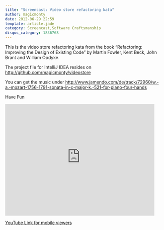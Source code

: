 ```yaml
---
title: "Screencast: Video store refactoring kata"
author: magicmonty
date: 2012-06-29 22:59
template: article.jade
category: Screencast,Software Craftsmanship
disqus_category: 1836768
---
```


This is the video store refactoring kata from the book “Refactoring: Improving the Design of Existing Code” by Martin Fowler, Kent Beck, John Brant and William Opdyke.

The project file for IntelliJ IDEA resides on http://github.com/magicmonty/videostore

You can get the music under http://www.jamendo.com/de/track/72960/w.-a.-mozart-1756-1791-sonata-in-c-major-k.-521-for-piano-four-hands

Have Fun

<iframe style="margin: 0 auto;" width="480" height="360" src="http://www.youtube-nocookie.com/embed/ptItfUYRHVM?rel=0" frameborder="0" allowfullscreen=""></iframe>

[YouTube Link for mobile viewers](http://youtu.be/ptItfUYRHVM)
